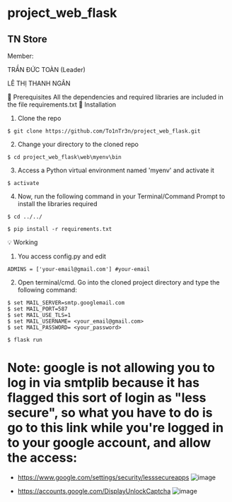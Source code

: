 # project_web_flask

## TN Store
Member: 

TRẦN ĐỨC TOÀN (Leader)

LÊ THỊ THANH NGÂN

🔑 Prerequisites
All the dependencies and required libraries are included in the file requirements.txt
🚀  Installation
1. Clone the repo
```
$ git clone https://github.com/To1nTr3n/project_web_flask.git
```
2. Change your directory to the cloned repo
```
$ cd project_web_flask\web\myenv\bin
```
3. Access a Python virtual environment named 'myenv' and activate it
```
$ activate
```
4. Now, run the following command in your Terminal/Command Prompt to install the libraries required
```
$ cd ../../
```
```
$ pip install -r requirements.txt
```
💡 Working
1. You access config.py and edit
```
ADMINS = ['your-email@gmail.com'] #your-email
```
2. Open terminal/cmd. Go into the cloned project directory and type the following command:
```
$ set MAIL_SERVER=smtp.googlemail.com
$ set MAIL_PORT=587
$ set MAIL_USE_TLS=1
$ set MAIL_USERNAME= <your_email@gmail.com>
$ set MAIL_PASSWORD= <your_password>
```

```
$ flask run
```

# Note: google is not allowing you to log in via smtplib because it has flagged this sort of login as "less secure", so what you have to do is go to this link while you're logged in to your google account, and allow the access:
- https://www.google.com/settings/security/lesssecureapps
![image](https://user-images.githubusercontent.com/65596323/143179043-015ec854-ab31-46d2-b5e1-f39046f41888.png)

- https://accounts.google.com/DisplayUnlockCaptcha
![image](https://user-images.githubusercontent.com/65596323/143179076-40f9cebf-e4b5-431d-bbf3-13eeedaf9487.png)


